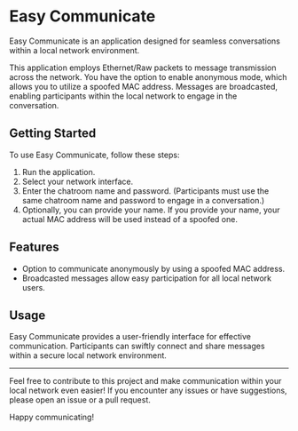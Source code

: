 # Easy Communicate

Easy Communicate is an application designed for seamless conversations within a local network environment.

This application employs Ethernet/Raw packets to message transmission across the network. You have the option to enable anonymous mode, which allows you to utilize a spoofed MAC address. Messages are broadcasted, enabling participants within the local network to engage in the conversation.

## Getting Started

To use Easy Communicate, follow these steps:

1. Run the application.
2. Select your network interface.
3. Enter the chatroom name and password. (Participants must use the same chatroom name and password to engage in a conversation.)
4. Optionally, you can provide your name. If you provide your name, your actual MAC address will be used instead of a spoofed one.

## Features

- Option to communicate anonymously by using a spoofed MAC address.
- Broadcasted messages allow easy participation for all local network users.

## Usage

Easy Communicate provides a user-friendly interface for effective communication. Participants can swiftly connect and share messages within a secure local network environment.

---------------------
Feel free to contribute to this project and make communication within your local network even easier! If you encounter any issues or have suggestions, please open an issue or a pull request.

Happy communicating!
